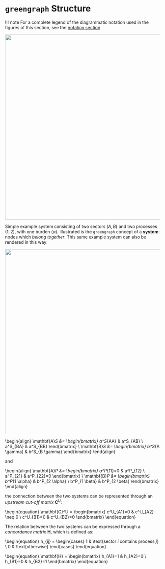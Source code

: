 # `greengraph` Structure

!!! note
    For a complete legend of the diagrammatic notation used in the figures of this section, see the [notation section](../theory/notation.md).

<div align="center">
    <img src="../../_media/terminology.svg" width="600">
</div>

Simple example system consisting of two sectors $(A,B)$ and two processes $(1,2)$, with one burden $(\alpha)$. Illustrated is the `greengraph` concept of a __system__: nodes which _belong together_. This same example system can also be rendered in this way:

<div align="center">
    <img src="../../_media/terminology.svg" width="600">
</div>

\begin{align}
\mathbf{A}_S &= \begin{bmatrix}
a^S_{AA} & a^S_{AB} \\
a^S_{BA} & a^S_{BB}
\end{bmatrix} \\
\mathbf{B}_S &= \begin{bmatrix}
b^S_{A \gamma} & b^S_{B \gamma}
\end{bmatrix}
\end{align}

and 

\begin{align}
\mathbf{A}_P &= \begin{bmatrix}
a^P_{11}=0 & a^P_{12} \\
a^P_{21} & a^P_{22}=0
\end{bmatrix} \\
\mathbf{B}_P &= \begin{bmatrix}
b^P_{1 \alpha} & b^P_{2 \alpha} \\
b^P_{1 \beta} & b^P_{2 \beta}
\end{bmatrix}
\end{align}

the connection between the two systems can be represented through an _upstream cut-off matrix_ $\mathbf{C}^U$:

\begin{equation}
\mathbf{C}^U = \begin{bmatrix}
c^U_{A1}=0 & c^U_{A2} \neq 0 \\
c^U_{B1}=0 & c^U_{B2}=0
\end{bmatrix}
\end{equation}

The relation between the two systems can be expressed through a _concordance matrix_ $\mathbf{H}$, which is defined as:

\begin{equation}
h_{ij} = \begin{cases}
1 & \text{sector $i$ contains process $j$} \\
0 & \text{otherwise}
\end{cases}
\end{equation}

\begin{equation}
\mathbf{H} = \begin{bmatrix}
h_{A1}=1 & h_{A2}=0 \\
h_{B1}=0 & h_{B2}=1
\end{bmatrix}
\end{equation}

